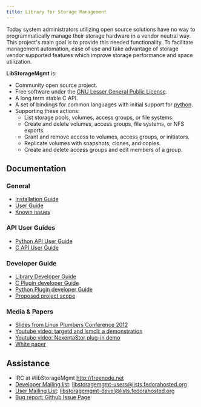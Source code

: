 ```yaml
---
title: Library for Storage Management
---
```


Today system administrators utilizing open source solutions have no way
to programmatically manage their storage hardware in a vendor neutral
way.  This project's main goal is to provide this needed functionality.
To facilitate management automation, ease of use and take advantage of
storage vendor supported features which improve storage performance and
space utilization.

**LibStorageMgmt** is:

* Community open source project.
* Free software under the [GNU Lesser General Public License][1].
* A long term stable C API.
* A set of bindings for common languages with initial support for
  [python][2].
* Supporting these actions:
    * List storage pools, volumes, access groups, or file systems.
    * Create and delete volumes, access groups, file systems, or NFS
      exports.
    * Grant and remove access to volumes, access groups, or initiators.
    * Replicate volumes with snapshots, clones, and copies.
    * Create and delete access groups and edit members of a group.

## Documentation

### General
* [Installation Guide][3]
* [User Guide][4]
* [Known issues][15]

### API User Guides
* [Python API User Guide][5]
* [C API User Guide][6]

### Developer Guide
* [Library Developer Guide][7]
* [C Plugin developer Guide][8]
* [Python Plugin developer Guide][17]
* [Proposed project scope][16]

### Media & Papers
* [Slides from Linux Plumbers Conference 2012][9]
* [Youtube video: targetd and lsmcli: a demonstration][10]
* [Youtube video: NexentaStor plug-in demo][11]
* [White paper][12]

## Assistance
* IRC at #libStorageMgmt http://freenode.net
* [Developer Mailing list][13]:
  libstoragemgmt-users@lists.fedorahosted.org
* [User Mailing List][18]:
  libstoragemgmt-devel@lists.fedorahosted.org
* [Bug report: Github Issue Page][14]

[1]: http://www.opensource.org/licenses/lgpl-license.html
[2]: http://python.org/
[3]: doc/install.html
[4]: doc/user_guide.html
[5]: doc/py_api_user_guide.html
[6]: doc/c_api_user_guide.html
[7]: doc/lib_dev_guide.html
[8]: doc/c_plugin_dev_guide.html
[9]: misc/LPC_lsm_2012.odp
[10]: http://www.youtube.com/watch?v=-ub25iAW9bE
[11]: http://www.youtube.com/watch?v=LYmY8NcQRlo
[12]: http://blog.asleson.org/index.php/2013/05/19/orchestrating-your-storage-libstoragemgmt/
[13]: https://lists.fedorahosted.org/mailman/listinfo/libstoragemgmt-devel
[14]: https://github.com/libstorage/libstoragemgmt/issues
[15]: doc/known_issues.html
[16]: doc/project_scope.html
[17]: doc/py_plugin_dev_guide.html
[18]: https://lists.fedorahosted.org/mailman/listinfo/libstoragemgmt-users
